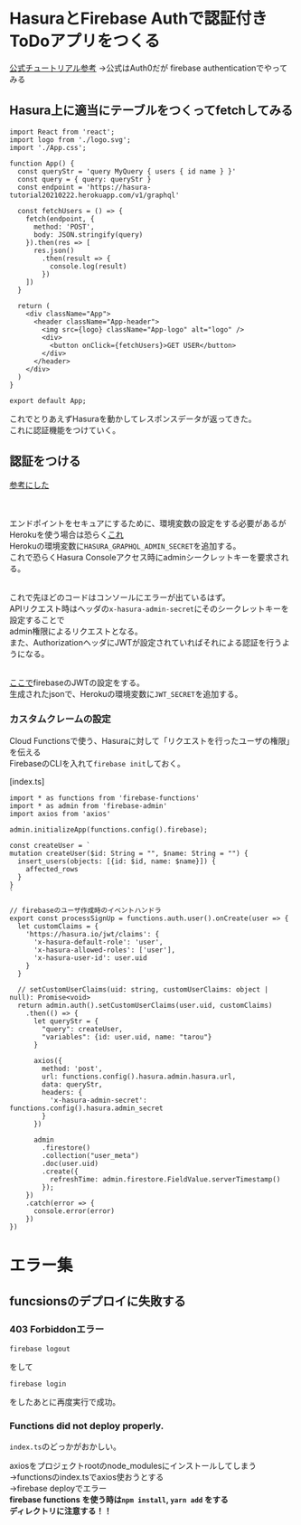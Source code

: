 # HasuraとFirebase Authで認証付きToDoアプリをつくる

[公式チュートリアル参考](https://hasura.io/learn/ja/graphql/hasura/authentication/1-create-auth0-app/)
→公式はAuth0だが firebase authenticationでやってみる

## Hasura上に適当にテーブルをつくってfetchしてみる

```tsx
import React from 'react';
import logo from './logo.svg';
import './App.css';

function App() {
  const queryStr = 'query MyQuery { users { id name } }'
  const query = { query: queryStr }
  const endpoint = 'https://hasura-tutorial20210222.herokuapp.com/v1/graphql'

  const fetchUsers = () => {
    fetch(endpoint, {
      method: 'POST',
      body: JSON.stringify(query)
    }).then(res => [
      res.json()
        .then(result => {
          console.log(result)
        })
    ])
  }

  return (
    <div className="App">
      <header className="App-header">
        <img src={logo} className="App-logo" alt="logo" />
        <div>
          <button onClick={fetchUsers}>GET USER</button>
        </div>
      </header>
    </div>
  )
}

export default App;
```

これでとりあえずHasuraを動かしてレスポンスデータが返ってきた。<br>
これに認証機能をつけていく。

## 認証をつける

[参考にした](https://zenn.dev/yubachiri/articles/bb4ac475d7e3560c3913#%E8%AA%8D%E8%A8%BC%E8%A8%AD%E5%AE%9A)

<br><br>
エンドポイントをセキュアにするために、環境変数の設定をする必要があるが<br>
Herokuを使う場合は恐らく[これ](https://hasura.io/docs/latest/graphql/core/deployment/deployment-guides/heroku.html#heroku-secure)<br>
Herokuの環境変数に`HASURA_GRAPHQL_ADMIN_SECRET`を追加する。<br>
これで恐らくHasura Consoleアクセス時にadminシークレットキーを要求される。<br><br>

これで先ほどのコードはコンソールにエラーが出ているはず。<br>
APIリクエスト時はヘッダの`x-hasura-admin-secret`にそのシークレットキーを設定することで<br>
admin権限によるリクエストとなる。<br>
また、AuthorizationヘッダにJWTが設定されていればそれによる認証を行うようになる。<br><br>

[ここで](https://hasura.io/jwt-config/)firebaseのJWTの設定をする。<br>
生成されたjsonで、Herokuの環境変数に`JWT_SECRET`を追加する。<br>

### カスタムクレームの設定
Cloud Functionsで使う、Hasuraに対して「リクエストを行ったユーザの権限」を伝える<br>
FirebaseのCLIを入れて`firebase init`しておく。

[index.ts]
```tsx
import * as functions from 'firebase-functions'
import * as admin from 'firebase-admin'
import axios from 'axios'

admin.initializeApp(functions.config().firebase);

const createUser = `
mutation createUser($id: String = "", $name: String = "") {
  insert_users(objects: [{id: $id, name: $name}]) {
    affected_rows
  }
}
`

// firebaseのユーザ作成時のイベントハンドラ
export const processSignUp = functions.auth.user().onCreate(user => {
  let customClaims = {
    'https://hasura.io/jwt/claims': {
      'x-hasura-default-role': 'user',
      'x-hasura-allowed-roles': ['user'],
      'x-hasura-user-id': user.uid
    }
  }

  // setCustomUserClaims(uid: string, customUserClaims: object | null): Promise<void>
  return admin.auth().setCustomUserClaims(user.uid, customClaims)
    .then(() => {
      let queryStr = {
        "query": createUser,
        "variables": {id: user.uid, name: "tarou"}
      }

      axios({
        method: 'post',
        url: functions.config().hasura.admin.hasura.url,
        data: queryStr,
        headers: {
          'x-hasura-admin-secret': functions.config().hasura.admin_secret
        }
      })

      admin
        .firestore()
        .collection("user_meta")
        .doc(user.uid)
        .create({
          refreshTime: admin.firestore.FieldValue.serverTimestamp()
        });
    })
    .catch(error => {
      console.error(error)
    })  
})
```

# エラー集
## funcsionsのデプロイに失敗する
### 403 Forbiddonエラー
```
firebase logout
```
をして
```
firebase login
```
をしたあとに再度実行で成功。

###  Functions did not deploy properly.
`index.ts`のどっかがおかしい。

axiosをプロジェクトrootのnode_modulesにインストールしてしまう<br>
→functionsのindex.tsでaxios使おうとする<br>
→firebase deployでエラー<br>
**firebase functions を使う時は`npm install`, `yarn add` をする<br>
ディレクトリに注意する！！**